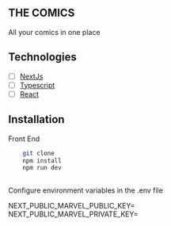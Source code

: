 ## THE COMICS

All your comics in one place

## Technologies

- [ ] [NextJs](https://nextjs.org/)
- [ ] [Typescript](https://www.typescriptlang.org/)
- [ ] [React](https://reactjs.org/)

## Installation

Front End

```bash
    git clone
    npm install
    npm run dev
    
```

Configure environment variables in the .env file

NEXT_PUBLIC_MARVEL_PUBLIC_KEY=
NEXT_PUBLIC_MARVEL_PRIVATE_KEY=

```

